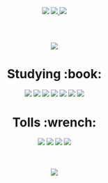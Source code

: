 <div align="center">
<img src="https://capsule-render.vercel.app/api?type=waving&color=auto&height=250&section=header&text=Jinhyeok%20Github&fontSize=90&fontAlignY=40" />
<a href="mailto:jangjh45@naver.com">
<img src="https://img.shields.io/badge/Mail-30B980?style=flat&logo=Gmail&logoColor=white" />
	
<a href="https://fanatical-ornament-28d.notion.site/6b63d017b89f43d6b5a3dcaebe68f556?v=70b5850fcbb44c9899cb308b9caa0674">
<img src="https://img.shields.io/badge/Notion-000000?style=flat&logo=Notion&logoColor=white" />
	
<br/><br/>	
	
<a href="https://hits.seeyoufarm.com"><img src="https://hits.seeyoufarm.com/api/count/incr/badge.svg?url=https%3A%2F%2Fgithub.com%2Fjangjh45%2Fhit-counter&count_bg=%23009FFF&title_bg=%23555555&icon=github.svg&icon_color=%23009FFF&title=hits&edge_flat=false"/></a>
<!-- 공부 -->
<h1>Studying :book:</h1>
	<img src="https://img.shields.io/badge/Java-007396?style=flat&logo=Java&logoColor=white" />
	<img src="https://img.shields.io/badge/Spring-6DB33F?style=flat&logo=Spring&logoColor=white" />
	<img src="https://img.shields.io/badge/Spring Boot-6DB33F?style=flat&logo=Spring Boot&logoColor=white" />
	<img src="https://img.shields.io/badge/MySQL-4479A1?style=flat&logo=MySQL&logoColor=white" />
	<img src="https://img.shields.io/badge/ApacheTomcat-F8DC75?style=flat&logo=ApacheTomcat&logoColor=white" />
	<img src="https://img.shields.io/badge/jQuery-0769AD?style=flat&logo=jQuery&logoColor=white" />
	<img src="https://img.shields.io/badge/Amazon AWS-232F3E?style=flat&logo=Amazon AWS&logoColor=white" />
	
<!-- 툴 -->
<h1>Tolls :wrench:</h1>
	<img src="https://img.shields.io/badge/Eclipse IDE-2C2255?style=flat&logo=Eclipse IDE&logoColor=white" />
	<img src="https://img.shields.io/badge/IntelliJ IDEA-000000?style=flat&logo=IntelliJ IDEA&logoColor=white" />
	<img src="https://img.shields.io/badge/Visual Studio Code-007ACC?style=flat&logo=Visual Studio Code&logoColor=white" />
	<img src="https://img.shields.io/badge/GitKraken-179287?style=flat&logo=GitKraken&logoColor=white" />
<br/><br/>
	<!--img src="https://github-readme-stats.vercel.app/api/top-langs/?username=jangjh45&layout=compact"-->
	<br><br>
	<img src="https://github-readme-stats.vercel.app/api?username=jangjh45"/>
	
</div>
